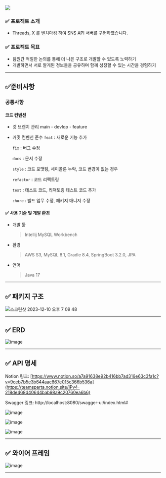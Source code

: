 <img src="https://capsule-render.vercel.app/api?type=waving&color=768CFF&height=160&text=Y%20SNS&fontSize=100&fontColor=2322F0&section=footer&animation=fadeIn" />

### ✅ 프로젝트 소개
- Threads, X 를 벤치마킹 하여 SNS API 서버를 구현하였습니다.

### ✅ 프로젝트 목표
- 팀원간 적절한 논의를 통해 더 나은 구조로 개발할 수 있도록 노력하기
- 개발하면서 서로 알게된 정보들을 공유하며 함꼐 성장할 수 있는 시간을 경험하기
---
## ✅준비사항
### 공통사항
#### 코드 컨벤션
- 깃 브랜치 관리 main - devlop - feature
- 커밋 컨벤션 준수
   `feat` : 새로운 기능 추가

   `fix` : 버그 수정

   `docs` : 문서 수정

   `style` : 코드 포맷팅, 세미콜론 누락, 코드 변경이 없는 경우
 
   `refactor` : 코드 리팩토링

   `test` : 테스트 코드, 리팩토링 테스트 코드 추가

   `chore` : 빌드 업무 수정, 패키지 매니저 수정

#### ✅ 사용 기술 및 개발 환경

- 개발 툴
  > Intellij
  > MySQL Workbench

- 환경
  > AWS S3,
  > MySQL 8.1,
  > Gradle 8.4,
  > SpringBoot 3.2.0,
  > JPA
  
- 언어
  > Java 17
---
## ✅ 패키지 구조
![스크린샷 2023-12-10 오후 7 09 48](https://github.com/dmlal/BackOffice/assets/73427028/4e249926-075e-4f80-9f24-c066bb6346d5)

---
## ✅ ERD
![image](https://github.com/dmlal/BackOffice/assets/73427028/75bfb589-93a9-4d14-b734-f178eb707ca5)

---
## ✅ API 명세
Notion 링크: [https://www.notion.so/a7a91638e92b416bb7ad316e63c3fa1c?v=9ceb7b5e3b644aac867e015c366b536a](https://teamsparta.notion.site/IPv4-218de468d40644bab98a9c20760ea6b6)

Swagger 링크: http://localhost:8080/swagger-ui/index.html#

![image](https://github.com/dmlal/BackOffice/assets/73427028/92b59910-83e0-474a-a344-b5488a75726c)


![image](https://github.com/dmlal/BackOffice/assets/73427028/17e7f3b7-aa99-4e06-bb7c-e7f1e031ff92)

![image](https://github.com/dmlal/BackOffice/assets/73427028/5cf02c79-d3f9-4484-bfe2-0577aef13817)

---
## ✅ 와이어 프레임
![image](https://github.com/dmlal/BackOffice/assets/73427028/ff50abaf-73c0-4130-958f-8a627111720c)

---

